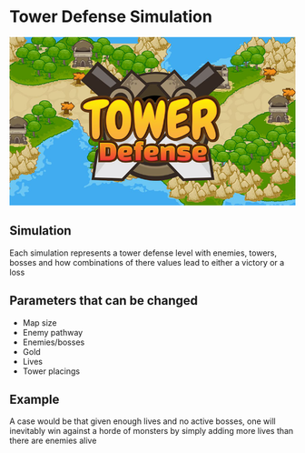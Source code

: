 
# Tower Defense Simulation

![tower_defense](./screenshots/tower_defense.png)

## Simulation
Each simulation represents a tower defense level with enemies, towers, bosses and how combinations of there values lead to either a victory or a loss 

## Parameters that can be changed
* Map size
* Enemy pathway
* Enemies/bosses
* Gold
* Lives
* Tower placings

## Example
A case would be that given enough lives and no active bosses, one will inevitably win against a horde of monsters by simply adding more lives than there are enemies alive



